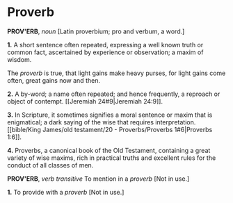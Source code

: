 # Proverb

**PROV'ERB**, _noun_ \[Latin proverbium; pro and verbum, a word.\]

**1.** A short sentence often repeated, expressing a well known truth or common fact, ascertained by experience or observation; a maxim of wisdom.

The _proverb_ is true, that light gains make heavy purses, for light gains come often, great gains now and then.

**2.** A by-word; a name often repeated; and hence frequently, a reproach or object of contempt. [[Jeremiah 24#9|Jeremiah 24:9]].

**3.** In Scripture, it sometimes signifies a moral sentence or maxim that is enigmatical; a dark saying of the wise that requires interpretation. [[bible/King James/old testament/20 - Proverbs/Proverbs 1#6|Proverbs 1:6]].

**4.** Proverbs, a canonical book of the Old Testament, containing a great variety of wise maxims, rich in practical truths and excellent rules for the conduct of all classes of men.

**PROV'ERB**, _verb transitive_ To mention in a _proverb_ \[Not in use.\]

**1.** To provide with a _proverb_ \[Not in use.\]